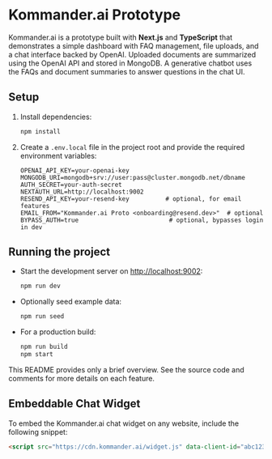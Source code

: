 # Kommander.ai Prototype

Kommander.ai is a prototype built with **Next.js** and **TypeScript** that demonstrates a simple dashboard with FAQ management, file uploads, and a chat interface backed by OpenAI. Uploaded documents are summarized using the OpenAI API and stored in MongoDB. A generative chatbot uses the FAQs and document summaries to answer questions in the chat UI.

## Setup

1. Install dependencies:
   ```bash
   npm install
   ```
2. Create a `.env.local` file in the project root and provide the required environment variables:
   ```dotenv
   OPENAI_API_KEY=your-openai-key
   MONGODB_URI=mongodb+srv://user:pass@cluster.mongodb.net/dbname
   AUTH_SECRET=your-auth-secret
   NEXTAUTH_URL=http://localhost:9002
   RESEND_API_KEY=your-resend-key          # optional, for email features
   EMAIL_FROM="Kommander.ai Proto <onboarding@resend.dev>"  # optional
   BYPASS_AUTH=true                         # optional, bypasses login in dev
   ```

## Running the project

- Start the development server on [http://localhost:9002](http://localhost:9002):
  ```bash
  npm run dev
  ```
- Optionally seed example data:
  ```bash
  npm run seed
  ```
- For a production build:
  ```bash
  npm run build
  npm start
  ```

This README provides only a brief overview. See the source code and comments for more details on each feature.

## Embeddable Chat Widget

To embed the Kommander.ai chat widget on any website, include the following snippet:

```html
<script src="https://cdn.kommander.ai/widget.js" data-client-id="abc123" data-api-key="sk_live_xyz"></script>
```

